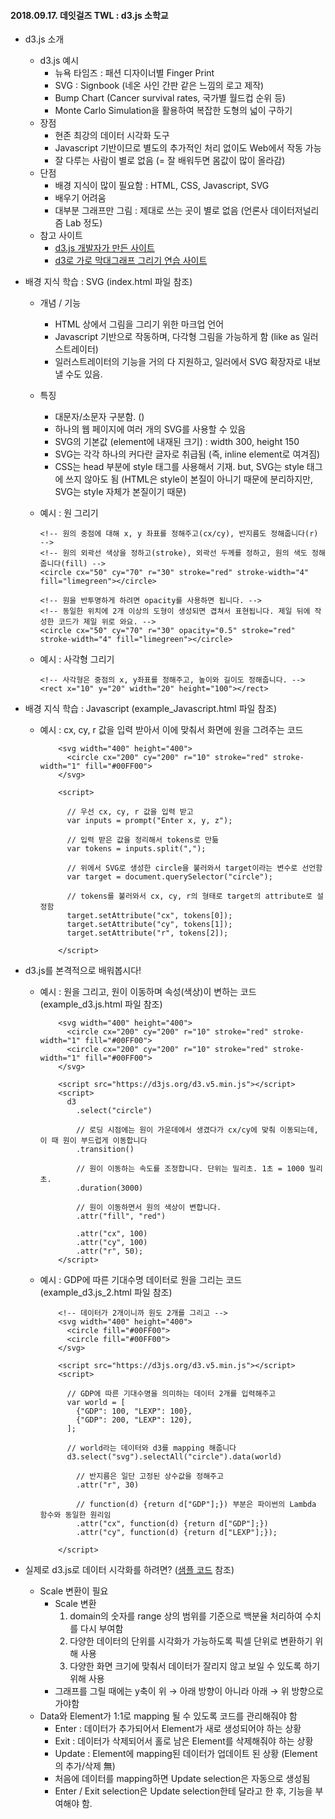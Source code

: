 #### 2018.09.17. 데잇걸즈 TWL : d3.js 소학교



- d3.js 소개
  - d3.js 예시
    - 뉴욕 타임즈 : 패션 디자이너별 Finger Print
    - SVG : Signbook (네온 사인 간판 같은 느낌의 로고 제작)
    - Bump Chart (Cancer survival rates, 국가별 월드컵 순위 등)
    - Monte Carlo Simulation을 활용하여 복잡한 도형의 넓이 구하기
  - 장점
    - 현존 최강의 데이터 시각화 도구
    - Javascript 기반이므로 별도의 추가적인 처리 없이도 Web에서 작동 가능
    - 잘 다루는 사람이 별로 없음 (= 잘 배워두면 몸값이 많이 올라감)
  - 단점
    - 배경 지식이 많이 필요함 : HTML, CSS, Javascript, SVG
    - 배우기 어려움
    - 대부분 그래프만 그림 : 제대로 쓰는 곳이 별로 없음 (언론사 데이터저널리즘 Lab 정도)
  - 참고 사이트
    - [d3.js 개발자가 만든 사이트](https://beta.observablehq.com/)
    - [d3로 가로 막대그래프 그리기 연습 사이트](https://webcode.g15e.com/static/docs/ixtutor/D3_hbar.html#1)

- 배경 지식 학습 : SVG (index.html 파일 참조)

  - 개념 / 기능

    - HTML 상에서 그림을 그리기 위한 마크업 언어
    - Javascript 기반으로 작동하며, 다각형 그림을 가능하게 함 (like as 일러스트레이터)
    - 일러스트레이터의 기능을 거의 다 지원하고, 일러에서 SVG 확장자로 내보낼 수도 있음.

  - 특징

    - 대문자/소문자 구분함. ()
    - 하나의 웹 페이지에 여러 개의 SVG를 사용할 수 있음
    - SVG의 기본값 (element에 내재된 크기) : width 300, height 150
    - SVG는 각각 하나의 커다란 글자로 취급됨 (즉, inline element로 여겨짐)
    - CSS는 head 부분에 style 태그를 사용해서 기재. but, SVG는 style 태그에 쓰지 않아도 됨
      (HTML은 style이 본질이 아니기 때문에 분리하지만, SVG는 style 자체가 본질이기 때문)

  - 예시 : 원 그리기

    ```
    <!-- 원의 중점에 대해 x, y 좌표를 정해주고(cx/cy), 반지름도 정해줍니다(r) -->
    <!-- 원의 외곽선 색상을 정하고(stroke), 외곽선 두께를 정하고, 원의 색도 정해줍니다(fill) -->
    <circle cx="50" cy="70" r="30" stroke="red" stroke-width="4" fill="limegreen"></circle>
    
    <!-- 원을 반투명하게 하려면 opacity를 사용하면 됩니다. -->
    <!-- 동일한 위치에 2개 이상의 도형이 생성되면 겹쳐서 표현됩니다. 제일 뒤에 작성한 코드가 제일 위로 와요. -->
    <circle cx="50" cy="70" r="30" opacity="0.5" stroke="red" stroke-width="4" fill="limegreen"></circle>
    ```

  - 예시 : 사각형 그리기

    ```
    <!-- 사각형은 중점의 x, y좌표를 정해주고, 높이와 길이도 정해줍니다. -->
    <rect x="10" y="20" width="20" height="100"></rect>
    ```

- 배경 지식 학습 : Javascript (example_Javascript.html 파일 참조)

  - 예시 : cx, cy, r 값을 입력 받아서 이에 맞춰서 화면에 원을 그려주는 코드

    ```
        <svg width="400" height="400">
          <circle cx="200" cy="200" r="10" stroke="red" stroke-width="1" fill="#00FF00">
        </svg>
    
        <script>
    
          // 우선 cx, cy, r 값을 입력 받고
          var inputs = prompt("Enter x, y, z");
    
          // 입력 받은 값을 정리해서 tokens로 만듦
          var tokens = inputs.split(",");
    
          // 위에서 SVG로 생성한 circle을 불러와서 target이라는 변수로 선언함
          var target = document.querySelector("circle");
    
          // tokens를 불러와서 cx, cy, r의 형태로 target의 attribute로 설정함 
          target.setAttribute("cx", tokens[0]);
          target.setAttribute("cy", tokens[1]);
          target.setAttribute("r", tokens[2]);
          
        </script>
    ```

- d3.js를 본격적으로 배워봅시다! 

  - 예시 : 원을 그리고, 원이 이동하며 속성(색상)이 변하는 코드 (example_d3.js.html 파일 참조)

    ```
        <svg width="400" height="400">
          <circle cx="200" cy="200" r="10" stroke="red" stroke-width="1" fill="#00FF00">
          <circle cx="200" cy="200" r="10" stroke="red" stroke-width="1" fill="#00FF00">
        </svg>
    
        <script src="https://d3js.org/d3.v5.min.js"></script>
        <script>
          d3
            .select("circle")
    
            // 로딩 시점에는 원이 가운데에서 생겼다가 cx/cy에 맞춰 이동되는데, 이 때 원이 부드럽게 이동합니다
            .transition()
    
            // 원이 이동하는 속도를 조정합니다. 단위는 밀리초. 1초 = 1000 밀리초.
            .duration(3000)
    
            // 원이 이동하면서 원의 색상이 변합니다.
            .attr("fill", "red")
    
            .attr("cx", 100)
            .attr("cy", 100)
            .attr("r", 50);
        </script>
    ```

  - 예시 : GDP에 따른 기대수명 데이터로 원을 그리는 코드 (example_d3.js_2.html 파일 참조)

    ```
        <!-- 데이터가 2개이니까 원도 2개를 그리고 -->
        <svg width="400" height="400">
          <circle fill="#00FF00">
          <circle fill="#00FF00">
        </svg>
    
        <script src="https://d3js.org/d3.v5.min.js"></script>
        <script>
    
          // GDP에 따른 기대수명을 의미하는 데이터 2개를 입력해주고
          var world = [
            {"GDP": 100, "LEXP": 100},
            {"GDP": 200, "LEXP": 120},
          ];
    
          // world라는 데이터와 d3를 mapping 해줍니다
          d3.select("svg").selectAll("circle").data(world)
    
            // 반지름은 일단 고정된 상수값을 정해주고
            .attr("r", 30)
    
            // function(d) {return d["GDP"];}) 부분은 파이썬의 Lambda 함수와 동일한 원리임
            .attr("cx", function(d) {return d["GDP"];})
            .attr("cy", function(d) {return d["LEXP"];});
    
        </script>
    ```



- 실제로 d3.js로 데이터 시각화를 하려면? ([샘플 코드](https://webcode.g15e.com/source/youngestsalon/exercise1) 참조)
  - Scale 변환이 필요
    - Scale 변환 
      1. domain의 숫자를 range 상의 범위를 기준으로 백분율 처리하여 수치를 다시 부여함 
      2. 다양한 데이터의 단위를 시각화가 가능하도록 픽셀 단위로 변환하기 위해 사용
      3. 다양한 화면 크기에 맞춰서 데이터가 잘리지 않고 보일 수 있도록 하기 위해 사용
    - 그래프를 그릴 때에는 y축이 위 → 아래 방향이 아니라 아래 → 위 방향으로 가야함
  - Data와 Element가 1:1로 mapping 될 수 있도록 코드를 관리해줘야 함
    - Enter : 데이터가 추가되어서 Element가 새로 생성되어야 하는 상황
    - Exit : 데이터가 삭제되어서 홀로 남은 Element를 삭제해줘야 하는 상황
    - Update : Element에 mapping된 데이터가 업데이트 된 상황 (Element의 추가/삭제 無) 
    - 처음에 데이터를 mapping하면 Update selection은 자동으로 생성됨
    - Enter / Exit selection은 Update selection한테 달라고 한 후, 기능을 부여해야 함.